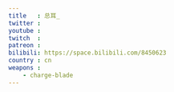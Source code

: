 ```yaml
---
title   : 总耳_
twitter :
youtube :
twitch  :
patreon :
bilibili: https://space.bilibili.com/8450623
country : cn
weapons :
    - charge-blade
---
```

